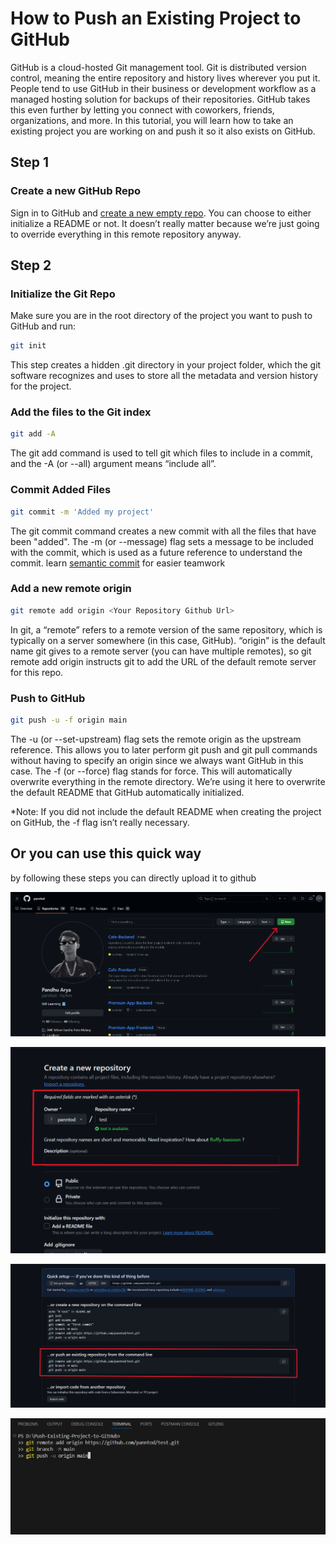 # How to Push an Existing Project to GitHub
GitHub is a cloud-hosted Git management tool. Git is distributed version control, meaning the entire repository and history lives wherever you put it. People tend to use GitHub in their business or development workflow as a managed hosting solution for backups of their repositories. GitHub takes this even further by letting you connect with coworkers, friends, organizations, and more.
In this tutorial, you will learn how to take an existing project you are working on and push it so it also exists on GitHub.

## Step 1 
### Create a new GitHub Repo
Sign in to GitHub and [create a new empty repo](https://github.com/new). You can choose to either initialize a README or not. It doesn’t really matter because we’re just going to override everything in this remote repository anyway.

## Step 2
### Initialize the Git Repo
Make sure you are in the root directory of the project you want to push to GitHub and run:
```bash
git init
```
This step creates a hidden .git directory in your project folder, which the git software recognizes and uses to store all the metadata and version history for the project.

### Add the files to the Git index
```bash
git add -A
```
The git add command is used to tell git which files to include in a commit, and the -A (or --all) argument means “include all”.

### Commit Added Files
```bash
git commit -m 'Added my project'
```
The git commit command creates a new commit with all the files that have been "added". The -m (or --message) flag sets a message to be included with the commit, which is used as a future reference to understand the commit. learn [semantic commit](https://gist.github.com/joshbuchea/6f47e86d2510bce28f8e7f42ae84c716) for easier teamwork

### Add a new remote origin
```bash
git remote add origin <Your Repository Github Url>
```
In git, a “remote” refers to a remote version of the same repository, which is typically on a server somewhere (in this case, GitHub). “origin” is the default name git gives to a remote server (you can have multiple remotes), so git remote add origin instructs git to add the URL of the default remote server for this repo.

### Push to GitHub
```bash
git push -u -f origin main
```
The -u (or --set-upstream) flag sets the remote origin as the upstream reference. This allows you to later perform git push and git pull commands without having to specify an origin since we always want GitHub in this case.
The -f (or --force) flag stands for force. This will automatically overwrite everything in the remote directory. We’re using it here to overwrite the default README that GitHub automatically initialized.

*Note: If you did not include the default README when creating the project on GitHub, the -f flag isn’t really necessary.

## Or you can use this quick way

by following these steps you can directly upload it to github

![create a new github repo](https://github.com/panntod/Push-Existing-Project-to-GitHub/blob/main/images/create-new-repository.png)

![select name](https://github.com/panntod/Push-Existing-Project-to-GitHub/blob/main/images/select-name.png)

![copy code](https://github.com/panntod/Push-Existing-Project-to-GitHub/blob/main/images/copy-code.png)

![paste code](https://github.com/panntod/Push-Existing-Project-to-GitHub/blob/main/images/paste-code.png)
